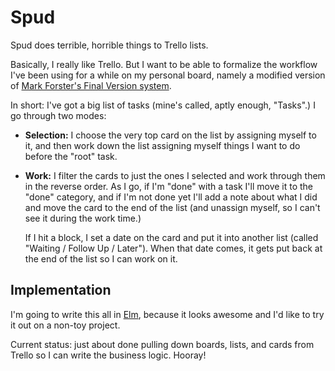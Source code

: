 # Spud

Spud does terrible, horrible things to Trello lists.

Basically, I really like Trello. But I want to be able to formalize the workflow
I've been using for a while on my personal board, namely a modified version of
[Mark Forster's Final Version system](http://markforster.squarespace.com/final-version-faqs/).

In short: I've got a big list of tasks (mine's called, aptly enough, "Tasks".) I
go through two modes:

- **Selection:** I choose the very top card on the list by assigning myself to
  it, and then work down the list assigning myself things I want to do before
  the "root" task.

- **Work:** I filter the cards to just the ones I selected and work through them
  in the reverse order. As I go, if I'm "done" with a task I'll move it to the
  "done" category, and if I'm not done yet I'll add a note about what I did and
  move the card to the end of the list (and unassign myself, so I can't see it
  during the work time.)

  If I hit a block, I set a date on the card and put it into another list
  (called "Waiting / Follow Up / Later"). When that date comes, it gets put back
  at the end of the list so I can work on it.

## Implementation

I'm going to write this all in [Elm](http://elm-lang.org), because it looks
awesome and I'd like to try it out on a non-toy project.

Current status: just about done pulling down boards, lists, and cards from
Trello so I can write the business logic. Hooray!
